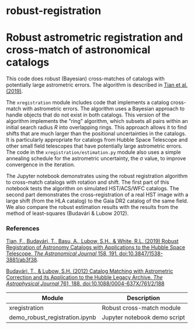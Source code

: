 # robust-registration

# Robust astrometric registration and cross-match of astronomical catalogs

This code does robust (Bayesian) cross-matches of catalogs with potentially large astrometric errors.
The algorithm is described in [Tian et al. (2019)](https://ui.adsabs.harvard.edu/abs/2019AJ....158..191T).

The `xregistration` module includes code that implements a catalog cross-match with astrometric errors.  The algorithm uses a Bayesian approach to handle objects that do not
exist in both catalogs.  This version of the algorithm implements the "ring" algorithm, which subsets all pairs within an initial search radius _R_ into overlapping rings.  This approach allows it to find shifts that are much larger than the positional uncertainties in the catalogs.  It is particularly appropriate for catalogs from Hubble Space Telescope and other small field telescopes that have potentially large astrometric errors.  The code in the `xregistration/estimation.py` module also uses a simple annealing schedule for the astrometric uncertainty, the &sigma; value, to improve convergence in the iteration.

The Jupyter notebook demonstrates using the robust registration algorithm to cross-match catalogs with rotation and shift.  The first part of this notebook tests the algorithm on simulated HST/ACS/WFC catalogs. The second part demonstrates the cross-registration of a real HST image with a large shift (from the HLA catalog) to the Gaia DR2 catalog of the same field.  We also compare the robust estimation results with the results from the method of least-squares (Budavári & Lubow 2012).

### References

[Tian, F., Budavári, T., Basu, A., Lubow, S.H., & White, R.L. (2019) Robust Registration of Astronomy Catalogs with Applications to the Hubble Space Telescope. _The Astronomical Journal_ 158, 191. doi:10.3847/1538-3881/ab3f38](https://ui.adsabs.harvard.edu/abs/2019AJ....158..191T).

[Budavári, T., & Lubow, S.H. (2012) Catalog Matching with Astrometric Correction and its Application to the Hubble Legacy Archive. _The Astrophysical Journal_ 761, 188. doi:10.1088/0004-637X/761/2/188](https://ui.adsabs.harvard.edu/abs/2012ApJ...761..188B)

| Module                         | Description |
| ------------------------------ | ----------- |
| xregistration                  | Robust cross-match module |
| demo_robust_registration.ipynb | Jupyter notebook demo script |
